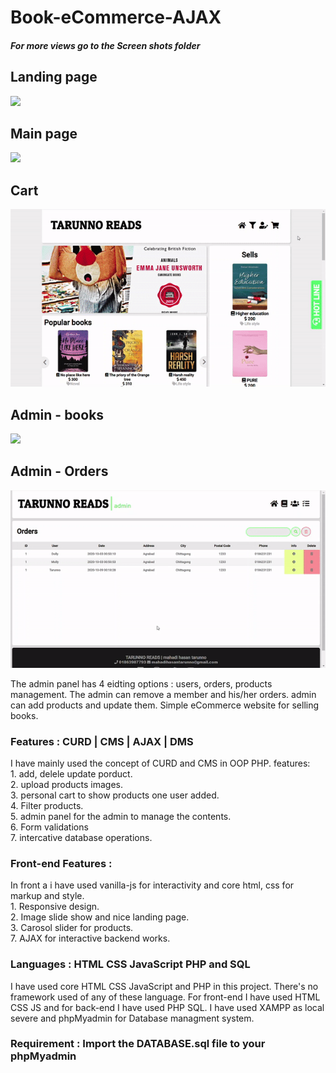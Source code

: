 # Book-eCommerce-AJAX

##### For more views go to the Screen shots folder
## Landing page
![](GIF/view1.gif)
## Main page
![](GIF/home.gif)
## Cart
![](GIF/cart.gif)
## Admin - books
![](GIF/update.gif)
## Admin - Orders
![](GIF/Order.gif)

The admin panel has 4 eidting options : users, orders, products management. The admin can remove a member and his/her orders.
admin can add products and update them. Simple eCommerce website for selling books.

### Features : CURD | CMS | AJAX | DMS
I have mainly used the concept of CURD and CMS in OOP PHP.
features:<br>
        1. add, delele update porduct.<br>
        2. upload products images.<br>
        3. personal cart to show products one user added.<br>
        4. Filter products.<br>
        5. admin panel for the admin to manage the contents.<br>
        6. Form validations <br>
        7. intercative database operations.<br>

### Front-end Features :
In front a i have used vanilla-js for interactivity
and core html, css for markup and style.<br>
        1. Responsive design. <br>
        2. Image slide show and nice landing page.<br>
        3. Carosol slider for products.<br> 
        7. AJAX for interactive backend works.<br>
              
### Languages : HTML CSS JavaScript PHP and SQL
I have used core HTML CSS JavaScript and PHP in this project. There's no framework used of any of these language.
For front-end I have used HTML CSS JS and for back-end I have used PHP SQL.
I have used XAMPP as local severe and phpMyadmin for Database managment system.

### Requirement : Import the DATABASE.sql file to your phpMyadmin 
